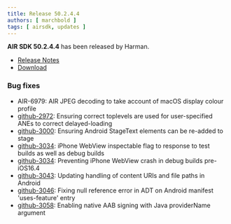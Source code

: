 ```yaml
---
title: Release 50.2.4.4
authors: [ marchbold ]
tags: [ airsdk, updates ]
---
```



**AIR SDK 50.2.4.4** has been released by Harman.  

- [Release Notes](https://airsdk.harman.com/api/versions/50.2.4.4/release-notes/Release_Notes_AIR_SDK_50.2.4.pdf)  
- [Download](https://airsdk.harman.com/download/50.2.4.4)  


### Bug fixes

- AIR-6979: AIR JPEG decoding to take account of macOS display colour profile
- [github-2972](https://github.com/airsdk/Adobe-Runtime-Support/issues/2972): Ensuring correct toplevels are used for user-specified ANEs to correct delayed-loading
- [github-3000](https://github.com/airsdk/Adobe-Runtime-Support/issues/3000): Ensuring Android StageText elements can be re-added to stage
- [github-3034](https://github.com/airsdk/Adobe-Runtime-Support/issues/3034): iPhone WebView inspectable flag to response to test builds as well as debug builds
- [github-3034](https://github.com/airsdk/Adobe-Runtime-Support/issues/3034): Preventing iPhone WebView crash in debug builds pre-iOS16.4
- [github-3043](https://github.com/airsdk/Adobe-Runtime-Support/issues/3043): Updating handling of content URIs and file paths in Android
- [github-3046](https://github.com/airsdk/Adobe-Runtime-Support/issues/3046): Fixing null reference error in ADT on Android manifest 'uses-feature' entry
- [github-3058](https://github.com/airsdk/Adobe-Runtime-Support/issues/3058): Enabling native AAB signing with Java providerName argument
